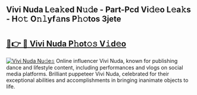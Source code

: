 ## Vivi Nuda L𝚎a𝚔ed N𝚞𝚍e - Part-Pcd Vi𝚍𝚎o L𝚎a𝚔s - H𝚘𝚝 O𝚗𝚕yf𝚊ns P𝚑𝚘tos 3jete

# <h2><a href="http://kfbpfb.oniu.top/?m=Vivi+Nuda">🔗👉 🔴 Vivi Nuda P𝚑ot𝚘𝚜 V𝚒d𝚎o</a></h2>

[![Vivi Nuda Nu𝚍e𝚜](https://i.imgur.com/0qMVB7G.gif)](http://kfbpfb.oniu.top/?m=Vivi+Nuda)
Online influencer Vivi Nuda, known for publishing dance and lifestyle content, including performances and vlogs on social media platforms. Brilliant puppeteer Vivi Nuda, celebrated for their exceptional abilities and accomplishments in bringing inanimate objects to life.  
